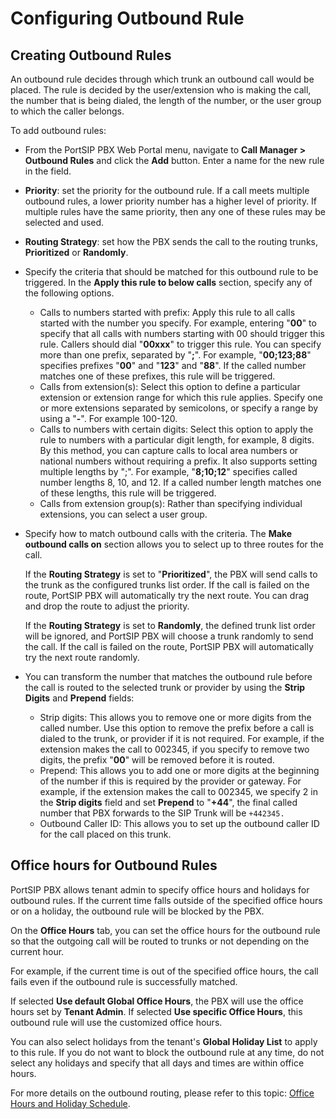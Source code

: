 # Configuring Outbound Rule

## Creating Outbound Rules

An outbound rule decides through which trunk an outbound call would be placed. The rule is decided by the user/extension who is making the call, the number that is being dialed, the length of the number, or the user group to which the caller belongs.

To add outbound rules:

* From the PortSIP PBX Web Portal menu, navigate to **Call Manager > Outbound Rules** and click the **Add** button. Enter a name for the new rule in the field.
* **Priority**: set the priority for the outbound rule. If a call meets multiple outbound rules, a lower priority number has a higher level of priority. If multiple rules have the same priority, then any one of these rules may be selected and used.
* **Routing Strategy**: set how the PBX sends the call to the routing trunks, **Prioritized** or **Randomly**.
* Specify the criteria that should be matched for this outbound rule to be triggered. In the **Apply this rule to below calls** section, specify any of the following options.
  * Calls to numbers started with prefix: Apply this rule to all calls started with the number you specify. For example, entering "**00**" to specify that all calls with numbers starting with 00 should trigger this rule. Callers should dial "**00xxx**" to trigger this rule. You can specify more than one prefix, separated by "**;**". For example, "**00;123;88**" specifies prefixes "**00**" and "**123**" and "**88**". If the called number matches one of these prefixes, this rule will be triggered.
  * Calls from extension(s): Select this option to define a particular extension or extension range for which this rule applies. Specify one or more extensions separated by semicolons, or specify a range by using a "**-**". For example 100-120.
  * Calls to numbers with certain digits: Select this option to apply the rule to numbers with a particular digit length, for example, 8 digits. By this method, you can capture calls to local area numbers or national numbers without requiring a prefix. It also supports setting multiple lengths by ";".  For example, "**8;10;12**" specifies called number lengths 8, 10, and 12. If a called number length matches one of these lengths, this rule will be triggered.
  * Calls from extension group(s): Rather than specifying individual extensions, you can select a user group.
*   Specify how to match outbound calls with the criteria. The **Make outbound calls on** section allows you to select up to three routes for the call.&#x20;

    If the **Routing Strategy** is set to "**Prioritized**", the PBX will send calls to the trunk as the configured trunks list order. If the call is failed on the route, PortSIP PBX will automatically try the next route. You can drag and drop the route to adjust the priority.

    If the **Routing Strategy** is set to **Randomly**, the defined trunk list order will be ignored, and PortSIP PBX will choose a trunk randomly to send the call. If the call is failed on the route, PortSIP PBX will automatically try the next route randomly.
* You can transform the number that matches the outbound rule before the call is routed to the selected trunk or provider by using the **Strip Digits** and **Prepend** fields:
  * Strip digits: This allows you to remove one or more digits from the called number. Use this option to remove the prefix before a call is dialed to the trunk, or provider if it is not required. For example, if the extension makes the call to 002345, if you specify to remove two digits, the prefix "**00**" will be removed before it is routed.
  * Prepend: This allows you to add one or more digits at the beginning of the number if this is required by the provider or gateway. For example, if the extension makes the call to 002345, we specify 2 in the **Strip digits** field and set **Prepend** to "**+44**", the final called number that PBX forwards to the SIP Trunk will be `+442345.`
  * Outbound Caller ID: This allows you to set up the outbound caller ID for the call placed on this trunk.

## **Office hours for Outbound Rules**

PortSIP PBX allows tenant admin to specify office hours and holidays for outbound rules. If the current time falls outside of the specified office hours or on a holiday, the outbound rule will be blocked by the PBX.&#x20;

On the **Office Hours** tab, you can set the office hours for the outbound rule so that the outgoing call will be routed to trunks or not depending on the current hour.

For example, if the current time is out of the specified office hours, the call fails even if the outbound rule is successfully matched.

If selected **Use default Global Office Hours**, the PBX will use the office hours set by **Tenant Admin**.  If selected **Use specific Office Hours**, this outbound rule will use the customized office hours.

You can also select holidays from the tenant's **Global Holiday List** to apply to this rule. If you do not want to block the outbound rule at any time, do not select any holidays and specify that all days and times are within office hours.

For more details on the outbound routing, please refer to this topic: [Office Hours and Holiday Schedule](../office-hours-and-holiday-schedule/).

